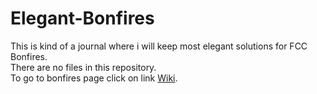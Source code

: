 # Elegant-Bonfires
This is kind of a journal where i will keep most elegant solutions for FCC Bonfires. <br/>
There are no files in this repository.<br/>
To go to bonfires page click on link [Wiki](https://github.com/dagman/Elegant-Bonfires/wiki).
